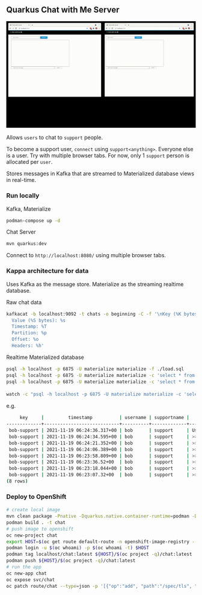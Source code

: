 ## Quarkus Chat with Me Server

![images/chat.gif](images/chat.gif)

Allows `users` to chat to `support` people.

To become a support user, `connect` using `support<anything>`. Everyone else is a user. Try with multiple browser tabs. For now, only 1 `support` person is allocated per `user`. 

Stores messages in Kafka that are streamed to Materialized database views in real-time.

### Run locally

Kafka, Materialize
```bash
podman-compose up -d
```

Chat Server
```bash
mvn quarkus:dev
```

Connect to `http://localhost:8080/` using multiple browser tabs.

### Kappa architecture for data

Uses Kafka as the message store. Materialize as the streaming realtime database.

Raw chat data
```bash
kafkacat -b localhost:9092 -t chats -o beginning -C -f '\nKey (%K bytes): %k
  Value (%S bytes): %s
  Timestamp: %T
  Partition: %p
  Offset: %o
  Headers: %h'
```

Realtime Materialized database
```bash
psql -h localhost -p 6875 -U materialize materialize -f ./load.sql
psql -h localhost -p 6875 -U materialize materialize -c 'select * from CHAT_ALL;'
psql -h localhost -p 6875 -U materialize materialize -c 'select * from CHAT_TOTALS;'

watch -c "psql -h localhost -p 6875 -U materialize materialize -c 'select * from CHAT_ALL order by timestamp desc;'"
```

e.g.
```bash
     key     |         timestamp          | username | supportname |        	                 message
-------------+----------------------------+----------+-------------+-----------------------------------------------------------------
 bob-support | 2021-11-19 06:24:36.317+00 | bob      | support     | User bob left
 bob-support | 2021-11-19 06:24:34.595+00 | bob      | support     | >> bob: ah, right ! that worked thanks. see ya !
 bob-support | 2021-11-19 06:24:21.352+00 | bob      | support     | >> support: well, its easy .. you just goto here http://help-me
 bob-support | 2021-11-19 06:24:06.389+00 | bob      | support     | >> bob: err .. how do i do that ?
 bob-support | 2021-11-19 06:23:58.809+00 | bob      | support     | >> support: oh, thats sounds bad .. can you check online ?
 bob-support | 2021-11-19 06:23:36.52+00  | bob      | support     | >> bob: i have lost my app?
 bob-support | 2021-11-19 06:23:18.044+00 | bob      | support     | >> support: hi bob, how can i help ?
 bob-support | 2021-11-19 06:23:07.32+00  | bob      | support     | >> bob: hi
(8 rows)
```

### Deploy to OpenShift

```bash
# create local image
mvn clean package -Pnative -Dquarkus.native.container-runtime=podman -Dquarkus.native.container-build=true -Dquarkus.native.builder-image=quay.io/quarkus/ubi-quarkus-mandrel:21.3.0.0-Final-java17
podman build . -t chat
# push image to openshift
oc new-project chat
export HOST=$(oc get route default-route -n openshift-image-registry --template='{{ .spec.host }}')
podman login -u $(oc whoami) -p $(oc whoami -t) $HOST
podman tag localhost/chat:latest ${HOST}/$(oc project -q)/chat:latest
podman push ${HOST}/$(oc project -q)/chat:latest
# run the app
oc new-app chat
oc expose svc/chat
oc patch route/chat --type=json -p '[{"op":"add", "path":"/spec/tls", "value":{"termination":"edge","insecureEdgeTerminationPolicy":"Redirect"}}]'
```
